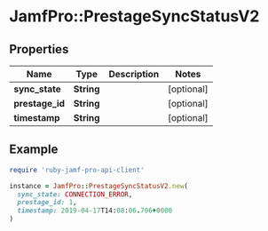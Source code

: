 # JamfPro::PrestageSyncStatusV2

## Properties

| Name | Type | Description | Notes |
| ---- | ---- | ----------- | ----- |
| **sync_state** | **String** |  | [optional] |
| **prestage_id** | **String** |  | [optional] |
| **timestamp** | **String** |  | [optional] |

## Example

```ruby
require 'ruby-jamf-pro-api-client'

instance = JamfPro::PrestageSyncStatusV2.new(
  sync_state: CONNECTION_ERROR,
  prestage_id: 1,
  timestamp: 2019-04-17T14:08:06.706+0000
)
```

